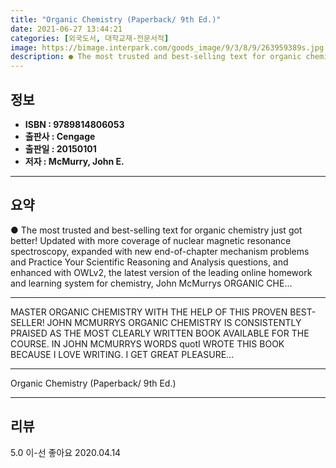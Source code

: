 ```yaml
---
title: "Organic Chemistry (Paperback/ 9th Ed.)"
date: 2021-06-27 13:44:21
categories: [외국도서, 대학교재-전문서적]
image: https://bimage.interpark.com/goods_image/9/3/8/9/263959389s.jpg
description: ● The most trusted and best-selling text for organic chemistry just got better! Updated with more coverage of nuclear magnetic resonance spectroscopy, expanded
---
```


## **정보**

- **ISBN : 9789814806053**
- **출판사 : Cengage**
- **출판일 : 20150101**
- **저자 : McMurry, John E.**

------



## **요약**

●  The most trusted and best-selling text for organic chemistry just got better! Updated with more coverage of nuclear magnetic resonance spectroscopy, expanded with new end-of-chapter mechanism problems and Practice Your Scientific Reasoning and Analysis questions, and enhanced with OWLv2, the latest version of the leading online homework and learning system for chemistry, John McMurrys ORGANIC CHE...

------

MASTER ORGANIC CHEMISTRY WITH THE HELP OF THIS PROVEN BEST-SELLER! JOHN MCMURRYS ORGANIC CHEMISTRY IS CONSISTENTLY PRAISED AS THE MOST CLEARLY WRITTEN BOOK AVAILABLE FOR THE COURSE. IN JOHN MCMURRYS WORDS quotI WROTE THIS BOOK BECAUSE I LOVE WRITING. I GET GREAT PLEASURE... 

------


Organic Chemistry (Paperback/ 9th Ed.) 

------


## **리뷰** 

5.0 이-선 좋아요 2020.04.14 <br/>